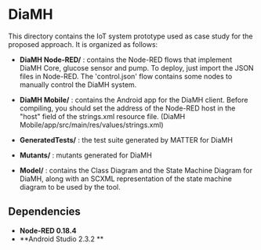DiaMH
==============

This directory contains the IoT system prototype used as case study for the proposed approach. It is organized as follows:

* **DiaMH Node-RED/** : contains the Node-RED flows that implement DiaMH Core, glucose sensor and pump. To deploy, just import the JSON files in Node-RED.
							The 'control.json' flow contains some nodes to manually control the DiaMH system.
* **DiaMH Mobile/** : contains the Android app for the DiaMH client. Before compiling, you should set the address of the Node-RED host in the "host" field of the strings.xml resource file.
						  (DiaMH Mobile/app/src/main/res/values/strings.xml)

* **GeneratedTests/** : the test suite generated by MATTER for DiaMH

* **Mutants/** : mutants generated for DiaMH

* **Model/** : contains the Class Diagram and the State Machine Diagram for DiaMH, along with an SCXML representation of the state machine diagram to be used by the tool.


Dependencies
------

* **Node-RED 0.18.4**
* **Android Studio 2.3.2 **